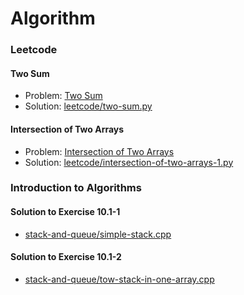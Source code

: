 Algorithm
=========

### Leetcode

#### Two Sum

- Problem: [Two Sum](https://leetcode.com/problems/two-sum/)
- Solution: [leetcode/two-sum.py](https://github.com/Tairy/Algorithm/blob/master/leetcode/two-sum.py)

#### Intersection of Two Arrays

- Problem: [Intersection of Two Arrays](https://leetcode.com/problems/intersection-of-two-arrays/)
- Solution: [leetcode/intersection-of-two-arrays-1.py](https://github.com/Tairy/Algorithm/blob/master/leetcode/intersection-of-two-arrays-1.py)

### Introduction to Algorithms

#### Solution to Exercise 10.1-1

- [stack-and-queue/simple-stack.cpp](https://github.com/Tairy/Algorithm/blob/master/stack-and-queue/simple-stack.cpp)

#### Solution to Exercise 10.1-2

- [stack-and-queue/tow-stack-in-one-array.cpp](https://github.com/Tairy/Algorithm/blob/master/stack-and-queue/tow-stack-in-one-array.cpp)
